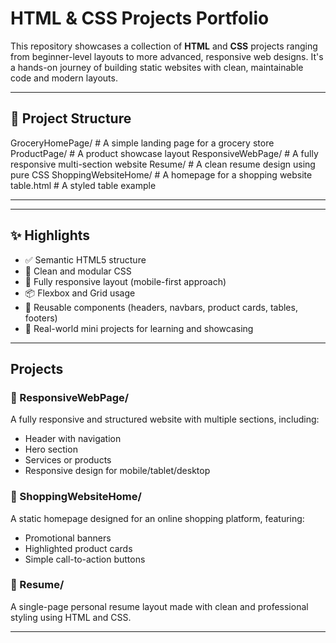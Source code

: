 # HTML & CSS Projects Portfolio
 
This repository showcases a collection of **HTML** and **CSS** projects ranging from beginner-level layouts to more advanced, responsive web designs. 
It's a hands-on journey of building static websites with clean, maintainable code and modern layouts.

---

## 📁 Project Structure

GroceryHomePage/ # A simple landing page for a grocery store
ProductPage/ # A product showcase layout
ResponsiveWebPage/ # A fully responsive multi-section website
Resume/ # A clean resume design using pure CSS
ShoppingWebsiteHome/ # A homepage for a shopping website
table.html # A styled table example

---


---

## ✨ Highlights

- ✅ Semantic HTML5 structure
- 🎨 Clean and modular CSS
- 📱 Fully responsive layout (mobile-first approach)
- 📦 Flexbox and Grid usage
- 🧩 Reusable components (headers, navbars, product cards, tables, footers)
- 🚀 Real-world mini projects for learning and showcasing

---

## Projects

### 🔹 ResponsiveWebPage/
A fully responsive and structured website with multiple sections, including:
- Header with navigation
- Hero section
- Services or products
- Responsive design for mobile/tablet/desktop

### 🔹 ShoppingWebsiteHome/
A static homepage designed for an online shopping platform, featuring:
- Promotional banners
- Highlighted product cards
- Simple call-to-action buttons

### 🔹 Resume/
A single-page personal resume layout made with clean and professional styling using HTML and CSS.

---


